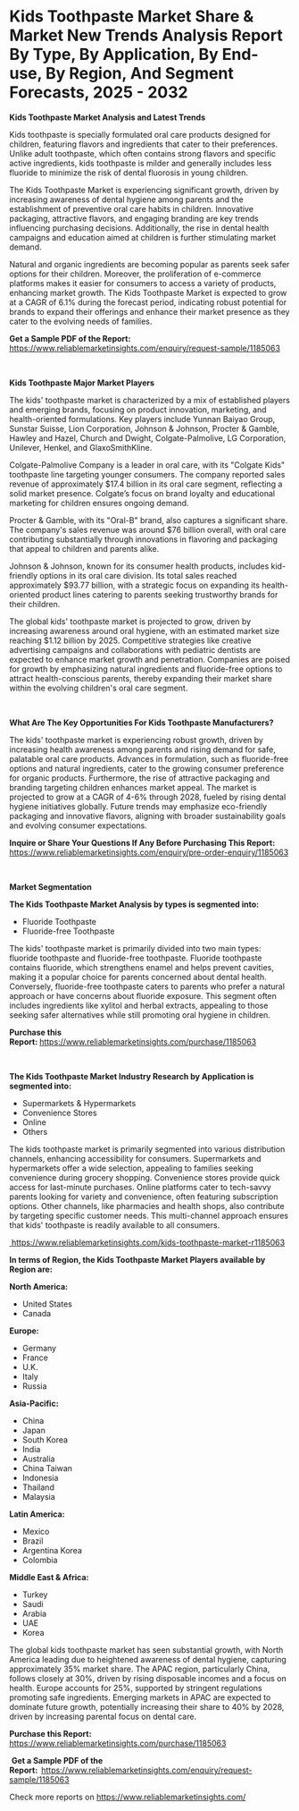 <p><h1>Kids Toothpaste Market Share & Market New Trends Analysis Report By Type, By Application, By End-use, By Region, And Segment Forecasts, 2025 - 2032</h1></p><p><strong>Kids Toothpaste Market Analysis and Latest Trends</strong></p>
<p><p>Kids toothpaste is specially formulated oral care products designed for children, featuring flavors and ingredients that cater to their preferences. Unlike adult toothpaste, which often contains strong flavors and specific active ingredients, kids toothpaste is milder and generally includes less fluoride to minimize the risk of dental fluorosis in young children.</p><p>The Kids Toothpaste Market is experiencing significant growth, driven by increasing awareness of dental hygiene among parents and the establishment of preventive oral care habits in children. Innovative packaging, attractive flavors, and engaging branding are key trends influencing purchasing decisions. Additionally, the rise in dental health campaigns and education aimed at children is further stimulating market demand.</p><p>Natural and organic ingredients are becoming popular as parents seek safer options for their children. Moreover, the proliferation of e-commerce platforms makes it easier for consumers to access a variety of products, enhancing market growth. The Kids Toothpaste Market is expected to grow at a CAGR of 6.1% during the forecast period, indicating robust potential for brands to expand their offerings and enhance their market presence as they cater to the evolving needs of families.</p></p>
<p><strong>Get a Sample PDF of the Report:&nbsp;</strong> <a href="https://www.reliablemarketinsights.com/enquiry/request-sample/1185063?utm_campaign=2013&utm_medium=2&utm_source=Github&utm_content=ia&utm_term=11012025&utm_id=kids-toothpaste">https://www.reliablemarketinsights.com/enquiry/request-sample/1185063</a></p>
<p>&nbsp;</p>
<p><strong>Kids Toothpaste Major Market Players</strong></p>
<p><p>The kids' toothpaste market is characterized by a mix of established players and emerging brands, focusing on product innovation, marketing, and health-oriented formulations. Key players include Yunnan Baiyao Group, Sunstar Suisse, Lion Corporation, Johnson & Johnson, Procter & Gamble, Hawley and Hazel, Church and Dwight, Colgate-Palmolive, LG Corporation, Unilever, Henkel, and GlaxoSmithKline.</p><p>Colgate-Palmolive Company is a leader in oral care, with its "Colgate Kids" toothpaste line targeting younger consumers. The company reported sales revenue of approximately $17.4 billion in its oral care segment, reflecting a solid market presence. Colgate’s focus on brand loyalty and educational marketing for children ensures ongoing demand.</p><p>Procter & Gamble, with its "Oral-B" brand, also captures a significant share. The company's sales revenue was around $76 billion overall, with oral care contributing substantially through innovations in flavoring and packaging that appeal to children and parents alike.</p><p>Johnson & Johnson, known for its consumer health products, includes kid-friendly options in its oral care division. Its total sales reached approximately $93.77 billion, with a strategic focus on expanding its health-oriented product lines catering to parents seeking trustworthy brands for their children.</p><p>The global kids' toothpaste market is projected to grow, driven by increasing awareness around oral hygiene, with an estimated market size reaching $1.12 billion by 2025. Competitive strategies like creative advertising campaigns and collaborations with pediatric dentists are expected to enhance market growth and penetration. Companies are poised for growth by emphasizing natural ingredients and fluoride-free options to attract health-conscious parents, thereby expanding their market share within the evolving children's oral care segment.</p></p>
<p>&nbsp;</p>
<p><strong>What Are The Key Opportunities For Kids Toothpaste Manufacturers?</strong></p>
<p><p>The kids' toothpaste market is experiencing robust growth, driven by increasing health awareness among parents and rising demand for safe, palatable oral care products. Advances in formulation, such as fluoride-free options and natural ingredients, cater to the growing consumer preference for organic products. Furthermore, the rise of attractive packaging and branding targeting children enhances market appeal. The market is projected to grow at a CAGR of 4-6% through 2028, fueled by rising dental hygiene initiatives globally. Future trends may emphasize eco-friendly packaging and innovative flavors, aligning with broader sustainability goals and evolving consumer expectations.</p></p>
<p><strong>Inquire or Share Your Questions If Any Before Purchasing This Report:</strong> <a href="https://www.reliablemarketinsights.com/enquiry/pre-order-enquiry/1185063?utm_campaign=2013&utm_medium=2&utm_source=Github&utm_content=ia&utm_term=11012025&utm_id=kids-toothpaste">https://www.reliablemarketinsights.com/enquiry/pre-order-enquiry/1185063</a></p>
<p>&nbsp;</p>
<p><strong>Market Segmentation</strong></p>
<p><strong>The Kids Toothpaste Market Analysis by types is segmented into:</strong></p>
<p><ul><li>Fluoride Toothpaste</li><li>Fluoride-free Toothpaste</li></ul></p>
<p><p>The kids' toothpaste market is primarily divided into two main types: fluoride toothpaste and fluoride-free toothpaste. Fluoride toothpaste contains fluoride, which strengthens enamel and helps prevent cavities, making it a popular choice for parents concerned about dental health. Conversely, fluoride-free toothpaste caters to parents who prefer a natural approach or have concerns about fluoride exposure. This segment often includes ingredients like xylitol and herbal extracts, appealing to those seeking safer alternatives while still promoting oral hygiene in children.</p></p>
<p><strong>Purchase this Report:&nbsp;</strong><a href="https://www.reliablemarketinsights.com/purchase/1185063?utm_campaign=2013&utm_medium=2&utm_source=Github&utm_content=ia&utm_term=11012025&utm_id=kids-toothpaste">https://www.reliablemarketinsights.com/purchase/1185063</a></p>
<p>&nbsp;</p>
<p><strong>The Kids Toothpaste Market Industry Research by Application is segmented into:</strong></p>
<p><ul><li>Supermarkets & Hypermarkets</li><li>Convenience Stores</li><li>Online</li><li>Others</li></ul></p>
<p><p>The kids toothpaste market is primarily segmented into various distribution channels, enhancing accessibility for consumers. Supermarkets and hypermarkets offer a wide selection, appealing to families seeking convenience during grocery shopping. Convenience stores provide quick access for last-minute purchases. Online platforms cater to tech-savvy parents looking for variety and convenience, often featuring subscription options. Other channels, like pharmacies and health shops, also contribute by targeting specific customer needs. This multi-channel approach ensures that kids' toothpaste is readily available to all consumers.</p></p>
<p><a href="https://www.reliablemarketinsights.com/kids-toothpaste-market-r1185063?utm_campaign=2013&utm_medium=2&utm_source=Github&utm_content=ia&utm_term=11012025&utm_id=kids-toothpaste">&nbsp;https://www.reliablemarketinsights.com/kids-toothpaste-market-r1185063</a></p>
<p><strong>In terms of Region, the Kids Toothpaste Market Players available by Region are:</strong></p>
<p>
    <p> <strong> North America: </strong>
        <ul>
            <li>United States</li>
            <li>Canada</li>
        </ul>
        </p> 
    <p> <strong> Europe: </strong>
        <ul>
            <li>Germany</li>
            <li>France</li>
            <li>U.K.</li>
            <li>Italy</li>
            <li>Russia</li>
        </ul>
        </p> 
    <p> <strong> Asia-Pacific: </strong>
        <ul>
            <li>China</li>
            <li>Japan</li>
            <li>South Korea</li>
            <li>India</li>
            <li>Australia</li>
            <li>China Taiwan</li>
            <li>Indonesia</li>
            <li>Thailand</li>
            <li>Malaysia</li>
        </ul>
        </p> 
    <p> <strong> Latin America: </strong>
        <ul>
            <li>Mexico</li>
            <li>Brazil</li>
            <li>Argentina Korea</li>
            <li>Colombia</li>
        </ul>
        </p> 
    <p> <strong> Middle East & Africa: </strong>
        <ul>
            <li>Turkey</li>
            <li>Saudi</li>
            <li>Arabia</li>
            <li>UAE</li>
            <li>Korea</li>
        </ul>
    </p>
    </p>
<p><p>The global kids toothpaste market has seen substantial growth, with North America leading due to heightened awareness of dental hygiene, capturing approximately 35% market share. The APAC region, particularly China, follows closely at 30%, driven by rising disposable incomes and a focus on health. Europe accounts for 25%, supported by stringent regulations promoting safe ingredients. Emerging markets in APAC are expected to dominate future growth, potentially increasing their share to 40% by 2028, driven by increasing parental focus on dental care.</p></p>
<p><strong>Purchase this Report: </strong><a href="https://www.reliablemarketinsights.com/purchase/1185063?utm_campaign=2013&utm_medium=2&utm_source=Github&utm_content=ia&utm_term=11012025&utm_id=kids-toothpaste">https://www.reliablemarketinsights.com/purchase/1185063</a></p>
<p>&nbsp;<strong>Get a Sample PDF of the Report:&nbsp;&nbsp;</strong><a href="https://www.reliablemarketinsights.com/enquiry/request-sample/1185063?utm_campaign=2013&utm_medium=2&utm_source=Github&utm_content=ia&utm_term=11012025&utm_id=kids-toothpaste">https://www.reliablemarketinsights.com/enquiry/request-sample/1185063</a></p>
<p><strong></strong></p>
<p>Check more reports on <a href="https://www.reliablemarketinsights.com/?utm_campaign=2013&utm_medium=2&utm_source=Github&utm_content=ia&utm_term=11012025&utm_id=kids-toothpaste">https://www.reliablemarketinsights.com/</a></p>